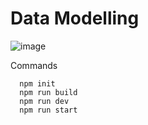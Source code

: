 # Data Modelling

![image](https://user-images.githubusercontent.com/4308707/200153766-20dc91b9-666d-48d5-9860-b852013e0d1b.png)

Commands

      npm init
      npm run build
      npm run dev
      npm run start


